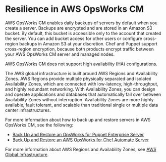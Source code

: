 # Resilience in AWS OpsWorks CM<a name="disaster-recovery-resiliency-opscm"></a>

AWS OpsWorks CM enables daily backups of servers by default when you create a server\. Backups are encrypted and are stored in an Amazon S3 bucket\. By default, this bucket is accessible only to the account that created the server\. You can add bucket access for other users or configure cross\-region backups in Amazon S3 at your discretion\. Chef and Puppet support cross\-region encryption, because both products encrypt traffic between your AWS OpsWorks CM server and managed nodes\.

AWS OpsWorks CM does not support high availability \(HA\) configurations\.

The AWS global infrastructure is built around AWS Regions and Availability Zones\. AWS Regions provide multiple physically separated and isolated Availability Zones, which are connected with low\-latency, high\-throughput, and highly redundant networking\. With Availability Zones, you can design and operate applications and databases that automatically fail over between Availability Zones without interruption\. Availability Zones are more highly available, fault tolerant, and scalable than traditional single or multiple data center infrastructures\. 

For more information about how to back up and restore servers in AWS OpsWorks CM, see the following:
+ [Back Up and Restore an OpsWorks for Puppet Enterprise Server](opspup-backup-restore.md)
+ [Back Up and Restore an AWS OpsWorks for Chef Automate Server](opscm-backup-restore.md)

For more information about AWS Regions and Availability Zones, see [AWS Global Infrastructure](http://aws.amazon.com/about-aws/global-infrastructure/)\.